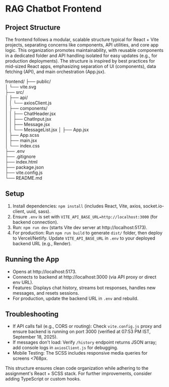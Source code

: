 # RAG Chatbot Frontend

## Project Structure
The frontend follows a modular, scalable structure typical for React + Vite projects, separating concerns like components, API utilities, and core app logic. This organization promotes maintainability, with reusable components in a dedicated folder and API handling isolated for easy updates (e.g., for production deployments). The structure is inspired by best practices for mid-sized React apps, emphasizing separation of UI (components), data fetching (API), and main orchestration (App.jsx).

frontend/
├── public/                
│   └── vite.svg           
├── src/                    
│   ├── api/                
│   │   └── axiosClient.js  
│   ├── components/         
│   │   ├── ChatHeader.jsx  
│   │   ├── ChatInput.jsx   
│   │   ├── Message.jsx     
│   │   └── MessageList.jsx 
│   ├── App.jsx             
│   ├── App.scss            
│   ├── main.jsx            
│   └── index.css           
├── .env                    
├── .gitignore              
├── index.html              
├── package.json            
├── vite.config.js          
└── README.md               

## Setup
1. Install dependencies: `npm install` (includes React, Vite, axios, socket.io-client, uuid, sass).
2. Ensure `.env` is set with `VITE_API_BASE_URL=http://localhost:3000` (for backend connection).
3. Run: `npm run dev` (starts Vite dev server at http://localhost:5173).
4. For production: Run `npm run build` to generate `dist/` folder, then deploy to Vercel/Netlify. Update `VITE_API_BASE_URL` in `.env` to your deployed backend URL (e.g., Render).

## Running the App
- Opens at http://localhost:5173.
- Connects to backend at http://localhost:3000 (via API proxy or direct env URL).
- Features: Displays chat history, streams bot responses, handles new messages, and resets sessions.
- For production, update the backend URL in `.env` and rebuild.

## Troubleshooting
- If API calls fail (e.g., CORS or routing): Check `vite.config.js` proxy and ensure backend is running on port 3000 (verified at 07:53 PM IST, September 18, 2025).
- If messages don't load: Verify `/history` endpoint returns JSON array; add console logs in `axiosClient.js` for debugging.
- Mobile Testing: The SCSS includes responsive media queries for screens <768px.

This structure ensures clean code organization while adhering to the assignment's React + SCSS stack. For further improvements, consider adding TypeScript or custom hooks.

